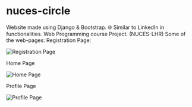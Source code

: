 # nuces-circle
Website made using Django &amp; Bootstrap. 🌐
Similar to LinkedIn in functionalities.
Web Programming course Project. (NUCES-LHR)
Some of the web-pages:
Registration Page:

![Registration Page](https://github.com/mfakharealam/randomProjectImages/blob/master/Reg.png)

Home Page

![Home Page](https://github.com/mfakharealam/randomProjectImages/blob/master/home.png)

Profile Page

![Profile Page](https://github.com/mfakharealam/randomProjectImages/blob/master/profile.png)
